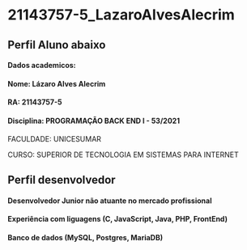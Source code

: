 # 21143757-5_LazaroAlvesAlecrim

## Perfil Aluno abaixo

#### Dados academicos:

#### Nome: Lázaro Alves Alecrim
#### RA: 21143757-5
#### Disciplina: PROGRAMAÇÃO BACK END I - 53/2021
FACULDADE: UNICESUMAR

CURSO: SUPERIOR DE TECNOLOGIA EM SISTEMAS PARA INTERNET


## Perfil desenvolvedor

#### Desenvolvedor Junior não atuante no mercado profissional

#### Experiência com liguagens (C, JavaScript, Java, PHP, FrontEnd)
#### Banco de dados (MySQL,  Postgres, MariaDB)
